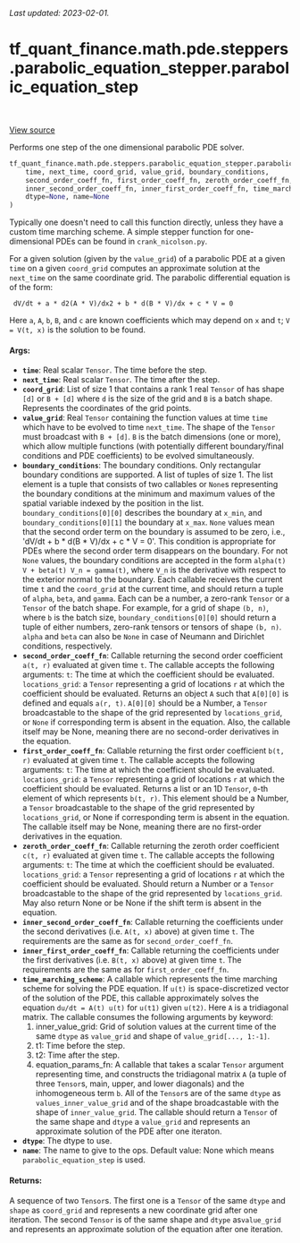 <!--
This file is generated by a tool. Do not edit directly.
For open-source contributions the docs will be updated automatically.
-->

*Last updated: 2023-02-01.*

<div itemscope itemtype="http://developers.google.com/ReferenceObject">
<meta itemprop="name" content="tf_quant_finance.math.pde.steppers.parabolic_equation_stepper.parabolic_equation_step" />
<meta itemprop="path" content="Stable" />
</div>

# tf_quant_finance.math.pde.steppers.parabolic_equation_stepper.parabolic_equation_step

<!-- Insert buttons and diff -->

<table class="tfo-notebook-buttons tfo-api" align="left">
</table>

<a target="_blank" href="https://github.com/google/tf-quant-finance/blob/master/tf_quant_finance/math/pde/steppers/parabolic_equation_stepper.py">View source</a>



Performs one step of the one dimensional parabolic PDE solver.

```python
tf_quant_finance.math.pde.steppers.parabolic_equation_stepper.parabolic_equation_step(
    time, next_time, coord_grid, value_grid, boundary_conditions,
    second_order_coeff_fn, first_order_coeff_fn, zeroth_order_coeff_fn,
    inner_second_order_coeff_fn, inner_first_order_coeff_fn, time_marching_scheme,
    dtype=None, name=None
)
```



<!-- Placeholder for "Used in" -->

Typically one doesn't need to call this function directly, unless they have
a custom time marching scheme. A simple stepper function for one-dimensional
PDEs can be found in `crank_nicolson.py`.

For a given solution (given by the `value_grid`) of a parabolic PDE at a given
`time` on a given `coord_grid` computes an approximate solution at the
`next_time` on the same coordinate grid. The parabolic differential equation
is of the form:

```none
 dV/dt + a * d2(A * V)/dx2 + b * d(B * V)/dx + c * V = 0
```
Here `a`, `A`, `b`, `B`, and `c` are known coefficients which may depend on
`x` and `t`; `V = V(t, x)` is the solution to be found.

#### Args:


* <b>`time`</b>: Real scalar `Tensor`. The time before the step.
* <b>`next_time`</b>: Real scalar `Tensor`. The time after the step.
* <b>`coord_grid`</b>: List of size 1 that contains a rank 1 real `Tensor` of
  has shape `[d]` or `B + [d]` where `d` is the size of the grid and `B` is
  a batch shape. Represents the coordinates of the grid points.
* <b>`value_grid`</b>: Real `Tensor` containing the function values at time
  `time` which have to be evolved to time `next_time`. The shape of the
  `Tensor` must broadcast with `B + [d]`. `B` is the batch
  dimensions (one or more), which allow multiple functions (with potentially
  different boundary/final conditions and PDE coefficients) to be evolved
  simultaneously.
* <b>`boundary_conditions`</b>: The boundary conditions. Only rectangular
  boundary conditions are supported. A list of tuples of size 1. The list
  element is a tuple that consists of two callables or `None`s representing
  the boundary conditions at the minimum and maximum values of the spatial
  variable indexed by the position in the list. `boundary_conditions[0][0]`
  describes the boundary at `x_min`, and `boundary_conditions[0][1]` the
  boundary at `x_max`. `None` values mean that the second order term on the
  boundary is assumed to be zero, i.e.,
  'dV/dt + b * d(B * V)/dx + c * V = 0'. This condition is appropriate for
  PDEs where the second order term disappears on the boundary. For not
  `None` values, the boundary conditions are accepted in the form
  `alpha(t) V + beta(t) V_n = gamma(t)`,
  where `V_n` is the derivative with respect to the exterior normal to the
  boundary. Each callable receives the current time `t` and the `coord_grid`
  at the current time, and should return a tuple of `alpha`, `beta`, and
  `gamma`. Each can be a number, a zero-rank `Tensor` or a `Tensor` of the
  batch shape.
  For example, for a grid of shape `(b, n)`, where `b` is the batch size,
  `boundary_conditions[0][0]` should return a tuple of either numbers,
  zero-rank tensors or tensors of shape `(b, n)`.
  `alpha` and `beta` can also be `None` in case of Neumann and
  Dirichlet conditions, respectively.
* <b>`second_order_coeff_fn`</b>: Callable returning the second order coefficient
  `a(t, r)` evaluated at given time `t`.
  The callable accepts the following arguments:
    `t`: The time at which the coefficient should be evaluated.
    `locations_grid`: a `Tensor` representing a grid of locations `r` at
      which the coefficient should be evaluated.
  Returns an object `A` such that `A[0][0]` is defined and equals
  `a(r, t)`. `A[0][0]` should be a Number, a `Tensor` broadcastable to the
  shape of the grid represented by `locations_grid`, or `None` if
  corresponding term is absent in the equation. Also, the callable itself
  may be None, meaning there are no second-order derivatives in the
  equation.
* <b>`first_order_coeff_fn`</b>: Callable returning the first order coefficient
  `b(t, r)` evaluated at given time `t`.
  The callable accepts the following arguments:
    `t`: The time at which the coefficient should be evaluated.
    `locations_grid`: a `Tensor` representing a grid of locations `r` at
      which the coefficient should be evaluated.
  Returns a list or an 1D `Tensor`, `0`-th element of which represents
  `b(t, r)`. This element should be a Number, a `Tensor` broadcastable
   to the shape of the grid represented by `locations_grid`, or None if
   corresponding term is absent in the equation. The callable itself may be
   None, meaning there are no first-order derivatives in the equation.
* <b>`zeroth_order_coeff_fn`</b>: Callable returning the zeroth order coefficient
  `c(t, r)` evaluated at given time `t`.
  The callable accepts the following arguments:
    `t`: The time at which the coefficient should be evaluated.
    `locations_grid`: a `Tensor` representing a grid of locations `r` at
      which the coefficient should be evaluated.
  Should return a Number or a `Tensor` broadcastable to the shape of
  the grid represented by `locations_grid`. May also return None or be None
  if the shift term is absent in the equation.
* <b>`inner_second_order_coeff_fn`</b>: Callable returning the coefficients under the
  second derivatives (i.e. `A(t, x)` above) at given time `t`. The
  requirements are the same as for `second_order_coeff_fn`.
* <b>`inner_first_order_coeff_fn`</b>: Callable returning the coefficients under the
  first derivatives (i.e. `B(t, x)` above) at given time `t`. The
  requirements are the same as for `first_order_coeff_fn`.
* <b>`time_marching_scheme`</b>: A callable which represents the time marching scheme
  for solving the PDE equation. If `u(t)` is space-discretized vector of the
  solution of the PDE, this callable approximately solves the equation
  `du/dt = A(t) u(t)` for `u(t1)` given `u(t2)`. Here `A` is a tridiagonal
  matrix. The callable consumes the following arguments by keyword:
    1. inner_value_grid: Grid of solution values at the current time of
      the same `dtype` as `value_grid` and shape of `value_grid[..., 1:-1]`.
    2. t1: Time before the step.
    3. t2: Time after the step.
    4. equation_params_fn: A callable that takes a scalar `Tensor` argument
      representing time, and constructs the tridiagonal matrix `A`
      (a tuple of three `Tensor`s, main, upper, and lower diagonals)
      and the inhomogeneous term `b`. All of the `Tensor`s are of the same
      `dtype` as `values_inner_value_grid` and of the shape
      broadcastable with the shape of `inner_value_grid`.
  The callable should return a `Tensor` of the same shape and `dtype` a
  `value_grid` and represents an approximate solution of the PDE after one
  iteraton.
* <b>`dtype`</b>: The dtype to use.
* <b>`name`</b>: The name to give to the ops.
  Default value: None which means `parabolic_equation_step` is used.


#### Returns:

A sequence of two `Tensor`s. The first one is a `Tensor` of the same
`dtype` and `shape` as `coord_grid` and represents a new coordinate grid
after one iteration. The second `Tensor` is of the same shape and `dtype`
as`value_grid` and represents an approximate solution of the equation after
one iteration.
